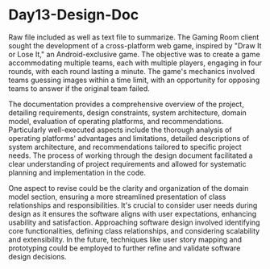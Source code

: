 # Day13-Design-Doc
Raw file included as well as text file to summarize.
The Gaming Room client sought the development of a cross-platform web game, inspired by "Draw It or Lose It," an Android-exclusive game. The objective was to create a game accommodating multiple teams, each with multiple players, engaging in four rounds, with each round lasting a minute. The game's mechanics involved teams guessing images within a time limit, with an opportunity for opposing teams to answer if the original team failed.

The documentation provides a comprehensive overview of the project, detailing requirements, design constraints, system architecture, domain model, evaluation of operating platforms, and recommendations. Particularly well-executed aspects include the thorough analysis of operating platforms' advantages and limitations, detailed descriptions of system architecture, and recommendations tailored to specific project needs. The process of working through the design document facilitated a clear understanding of project requirements and allowed for systematic planning and implementation in the code.

One aspect to revise could be the clarity and organization of the domain model section, ensuring a more streamlined presentation of class relationships and responsibilities. It's crucial to consider user needs during design as it ensures the software aligns with user expectations, enhancing usability and satisfaction. Approaching software design involved identifying core functionalities, defining class relationships, and considering scalability and extensibility. In the future, techniques like user story mapping and prototyping could be employed to further refine and validate software design decisions.
